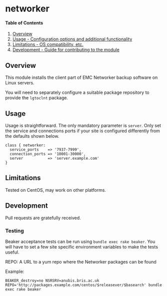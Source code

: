 # networker

#### Table of Contents

1. [Overview](#overview)
2. [Usage - Configuration options and additional functionality](#usage)
3. [Limitations - OS compatibility, etc.](#limitations)
4. [Development - Guide for contributing to the module](#development)

## Overview

This module installs the client part of EMC Networker backup software on
Linux servers.

You will need to separately configure a suitable package repository to provide
the `lgtoclnt` package.

## Usage

Usage is straightforward. The only mandatory parameter is `server`. Only set
the service and connections ports if your site is configured differently from
the defaults shown below.

```puppet
class { networker:
  service_ports    => '7937-7999',
  connection_ports => '10001-30000',
  server           => 'server.example.com'
}
```

## Limitations

Tested on CentOS, may work on other platforms.


## Development

Pull requests are gratefully received.

### Testing

Beaker acceptance tests can be run using `bundle exec rake beaker`. You will have to set a few site specific environment variables to make the tests useful.

  REPO: A URL to a yum repo where the Networker packages can be found


Example:

```
BEAKER_destroy=no NSRSRV=anubis.bris.ac.uk REPO='http://packages.example.com/centos/$releasever/$basearch' bundle exec rake beaker
```

